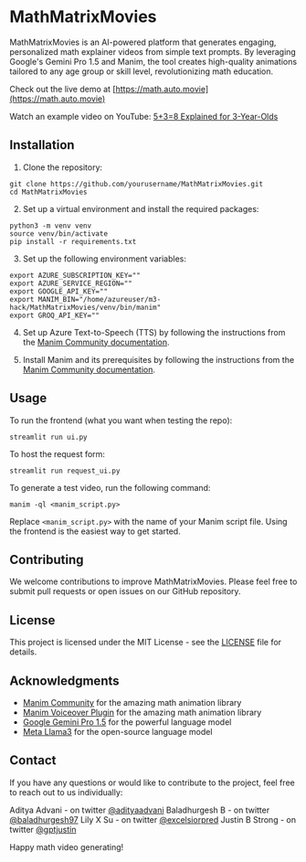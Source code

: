 # MathMatrixMovies

MathMatrixMovies is an AI-powered platform that generates engaging, personalized math explainer videos from simple text prompts. By leveraging Google's Gemini Pro 1.5 and Manim, the tool creates high-quality animations tailored to any age group or skill level, revolutionizing math education.

Check out the live demo at [https://math.auto.movie](https://math.auto.movie)

Watch an example video on YouTube: [5+3=8 Explained for 3-Year-Olds](https://www.youtube.com/watch?v=-4-M8YwAlhU)

## Installation

1. Clone the repository:
```
git clone https://github.com/yourusername/MathMatrixMovies.git
cd MathMatrixMovies
```

2. Set up a virtual environment and install the required packages:
```
python3 -m venv venv
source venv/bin/activate
pip install -r requirements.txt
```

3. Set up the following environment variables:
```
export AZURE_SUBSCRIPTION_KEY=""
export AZURE_SERVICE_REGION=""
export GOOGLE_API_KEY=""
export MANIM_BIN="/home/azureuser/m3-hack/MathMatrixMovies/venv/bin/manim"
export GROQ_API_KEY=""
```

4. Set up Azure Text-to-Speech (TTS) by following the instructions from the [Manim Community documentation](https://voiceover.manim.community/en/latest/installation.html).

5. Install Manim and its prerequisites by following the instructions from the [Manim Community documentation](https://docs.manim.community/en/stable/installation.html).

## Usage

To run the frontend (what you want when testing the repo):
```
streamlit run ui.py
```

To host the request form:
```
streamlit run request_ui.py
```

To generate a test video, run the following command:
```
manim -ql <manim_script.py>
```

Replace `<manim_script.py>` with the name of your Manim script file. Using the frontend is the easiest way to get started.

## Contributing

We welcome contributions to improve MathMatrixMovies. Please feel free to submit pull requests or open issues on our GitHub repository.

## License

This project is licensed under the MIT License - see the [LICENSE](LICENSE) file for details.

## Acknowledgments

- [Manim Community](https://manim.community/) for the amazing math animation library
- [Manim Voiceover Plugin](https://voiceover.manim.community/) for the amazing math animation library
- [Google Gemini Pro 1.5](https://gemini.google.com/) for the powerful language model
- [Meta Llama3](https://llama3.meta.com/) for the open-source language model

## Contact

If you have any questions or would like to contribute to the project, feel free to reach out to us individually:

Aditya Advani - on twitter [@adityaadvani](https://twitter.com/adityaadvani)
Baladhurgesh B - on twitter [@baladhurgesh97](https://twitter.com/baladhurgesh97)
Lily X Su - on twitter [@excelsiorpred](https://twitter.com/excelsiorpred)
Justin B Strong - on twitter [@gptjustin](https://twitter.com/gptjustin)

Happy math video generating!

